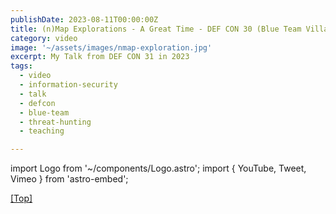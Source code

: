 ```yaml
---
publishDate: 2023-08-11T00:00:00Z
title: (n)Map Explorations - A Great Time - DEF CON 30 (Blue Team Village)
category: video
image: '~/assets/images/nmap-exploration.jpg'
excerpt: My Talk from DEF CON 31 in 2023
tags:
  - video
  - information-security
  - talk
  - defcon
  - blue-team
  - threat-hunting
  - teaching

---
```


import Logo from '~/components/Logo.astro';
import { YouTube, Tweet, Vimeo } from 'astro-embed';

<YouTube id="kKeV-Es17dc" />

[[Top]](#top)
